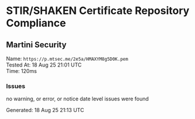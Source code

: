 # STIR/SHAKEN Certificate Repository Compliance

## Martini Security

Name: `https://p.mtsec.me/2e5a/HMAXYM8g5D0K.pem`\
Tested At: 18 Aug 25 21:01 UTC\
Time: 120ms

### Issues

no warning, or error, or notice date level issues were found

Generated: 18 Aug 25 21:13 UTC